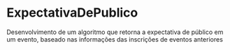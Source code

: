 # ExpectativaDePublico
Desenvolvimento de um algoritmo que retorna a expectativa de público em um evento, baseado nas informações das inscrições de eventos anteriores
